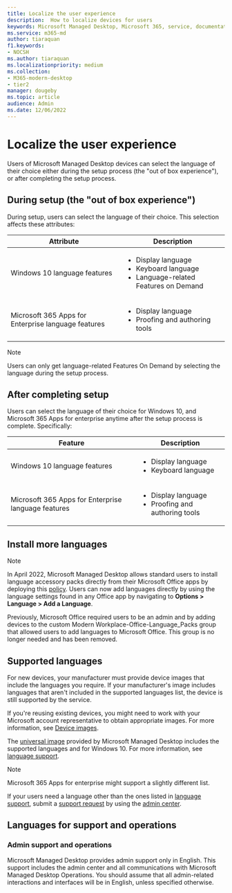 ```yaml
---
title: Localize the user experience
description:  How to localize devices for users
keywords: Microsoft Managed Desktop, Microsoft 365, service, documentation
ms.service: m365-md
author: tiaraquan
f1.keywords:
- NOCSH
ms.author: tiaraquan
ms.localizationpriority: medium
ms.collection: 
- M365-modern-desktop
- tier2
manager: dougeby
ms.topic: article
audience: Admin
ms.date: 12/06/2022
---
```


# Localize the user experience

Users of Microsoft Managed Desktop devices can select the language of their choice either during the setup process (the "out of box experience"), or after completing the setup process.

## During setup (the "out of box experience")

During setup, users can select the language of their choice. This selection affects these attributes:

| Attribute | Description |
| ------ | ------ |
| Windows 10 language features | <ul><li>Display language</li><li>Keyboard language</li><li>Language-related Features on Demand</li><ul> |
| Microsoft 365 Apps for Enterprise language features | <ul><li>Display language</li><li>Proofing and authoring tools</li></ul> |

> [!NOTE]
> Users can only get language-related Features On Demand by selecting the language during the setup process.

## After completing setup

Users can select the language of their choice for Windows 10, and Microsoft 365 Apps for enterprise anytime after the setup process is complete. Specifically:

| Feature | Description |
| ------ | ------ |
| Windows 10 language features | <ul><li>Display language</li><li>Keyboard language</li><ul> |
| Microsoft 365 Apps for Enterprise language features | <ul><li>Display language</li><li>Proofing and authoring tools</li></ul> |

## Install more languages

> [!NOTE]
> In April 2022, Microsoft Managed Desktop allows standard users to install language accessory packs directly from their Microsoft Office apps by deploying this [policy](/deployoffice/overview-deploying-languages-microsoft-365-apps#allow-users-who-arent-admins-to-install-additional-languages). Users can now add languages directly by using the language settings found in any Office app by navigating to **Options > Language > Add a Language**.<p>Previously, Microsoft Office required users to be an admin and by adding devices to the custom Modern Workplace-Office-Language_Packs group that allowed users to add languages to Microsoft Office. This group is no longer needed and has been removed.

## Supported languages

For new devices, your manufacturer must provide device images that include the languages you require. If your manufacturer's image includes languages that aren't included in the supported languages list, the device is still supported by the service.

If you're reusing existing devices, you might need to work with your Microsoft account representative to obtain appropriate images. For more information, see [Device images](../prepare/device-images.md).

The [universal image](../prepare/universal-image.md) provided by Microsoft Managed Desktop includes the supported languages and for Windows 10. For more information, see [language support](../prepare/universal-image.md#language-support).

> [!NOTE]
> Microsoft 365 Apps for enterprise might support a slightly different list.

If your users need a language other than the ones listed in [language support](../prepare/universal-image.md#language-support), submit a [support request](../operate/support-request.md) by using the [admin center](../prepare/access-admin-center.md).

## Languages for support and operations

### Admin support and operations

Microsoft Managed Desktop provides admin support only in English. This support includes the admin center and all communications with Microsoft Managed Desktop Operations. You should assume that all admin-related interactions and interfaces will be in English, unless specified otherwise.

